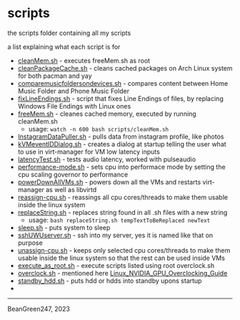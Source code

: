 # scripts
the scripts folder containing all my scripts

a list explaining what each script is for
* [cleanMem.sh](https://github.com/BeanGreen247/scripts/blob/main/scripts/cleanMem.sh) - executes freeMem.sh as root
* [cleanPackageCache.sh](https://github.com/BeanGreen247/scripts/blob/main/scripts/cleanPackageCache.sh) - cleans cached packages on Arch Linux system for both pacman and yay
* [comparemusicfoldersondevices.sh](https://github.com/BeanGreen247/scripts/blob/main/scripts/comparemusicfoldersondevices.sh) - compares content between Home Music Folder and Phone Music Folder
* [fixLineEndings.sh](https://github.com/BeanGreen247/scripts/blob/main/scripts/fixLineEndings.sh) - script that fixes Line Endings of files, by replacing Windows File Endings with Linux ones
* [freeMem.sh](https://github.com/BeanGreen247/scripts/blob/main/scripts/freeMem.sh) - cleanes cached memory, executed by running cleanMem.sh
    * usage: `watch -n 600 bash scripts/cleanMem.sh`
* [InstagramDataPuller.sh](https://github.com/BeanGreen247/scripts/blob/main/scripts/InstagramDataPuller.sh) - pulls data from instagram profile, like photos
* [kVMeventIDDialog.sh](https://github.com/BeanGreen247/scripts/blob/main/scripts/kVMeventIDDialog.sh) - creates a dialog at startup telling the user what to use in virt-manager for VM low latency inputs
* [latencyTest.sh](https://github.com/BeanGreen247/scripts/blob/main/scripts/latencyTest.sh) - tests audio latency, worked with pulseaudio
* [performance-mode.sh](https://github.com/BeanGreen247/scripts/blob/main/scripts/performance-mode.sh) - sets cpu into performace mode by setting the cpu scaling governor to performance
* [powerDownAllVMs.sh](https://github.com/BeanGreen247/scripts/blob/main/scripts/powerDownAllVMs.sh) - powers down all the VMs and restarts virt-manager as well as libvirtd
* [reassign-cpu.sh](https://github.com/BeanGreen247/scripts/blob/main/scripts/reassign-cpu.sh) - reassings all cpu cores/threads to make them usable inside the linux system
* [replaceString.sh](https://github.com/BeanGreen247/scripts/blob/main/scripts/replaceString.sh) - replaces string found in all .sh files with a new string
    * usage: `bash replaceString.sh tempTextToBeReplaced newText`
* [sleep.sh](https://github.com/BeanGreen247/scripts/blob/main/scripts/sleep.sh) - puts system to sleep
* [sshUWUserver.sh](https://github.com/BeanGreen247/scripts/blob/main/scripts/sshUWUserver.sh) - ssh into my server, yes it is named like that on purpose
* [unassign-cpu.sh](https://github.com/BeanGreen247/scripts/blob/main/scripts/unassign-cpu.sh) - keeps only selected cpu cores/threads to make them usable inside the linux system so that the rest can be used inside VMs
* [execute_as_root.sh](https://github.com/BeanGreen247/scripts/blob/main/scripts/execute_as_root.sh) - execute scripts listed using root
overclock.sh
* [overclock.sh](https://github.com/BeanGreen247/scripts/blob/main/scripts/overclock.sh) - mentioned here [Linux_NVIDIA_GPU_Overclocking_Guide](https://github.com/BeanGreen247/Linux_NVIDIA_GPU_Overclocking_Guide)
* [standby_hdd.sh](https://github.com/BeanGreen247/scripts/blob/main/scripts/standby_hdd.sh) - puts hdd or hdds into standby upons startup
* 
---
BeanGreen247, 2023
